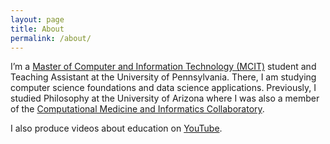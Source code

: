 ```yaml
---
layout: page
title: About
permalink: /about/
---
```


I’m a [Master of Computer and Information Technology (MCIT)](https://onlinelearning.seas.upenn.edu/mcit/) student and Teaching Assistant at the University of Pennsylvania. There, I am studying computer science foundations and data science applications. Previously, I studied Philosophy at the University of Arizona where I was also a member of the [Computational Medicine and Informatics Collaboratory](https://com-in.collab.arizona.edu/).

I also produce videos about education on [YouTube](http://www.youtube.com/c/cedricvicera).

